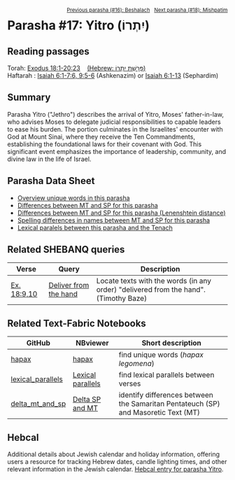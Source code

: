 <span style="float: right;"><sup><a href="../16%20-%20Beshalach">Previous parasha (#16): Beshalach</a> &nbsp;&nbsp;<a href="../18%20-%20Mishpatim">Next parasha (#18): Mishpatim</a></sup></span>

# Parasha #17: Yitro (יִתְרוֹ)

## Reading passages

Torah: <a href="https://www.stepbible.org/?q=version=NASB2020|reference=Ex.18:1-20:23&options=HNVUG" target="_blank">Exodus 18:1-20:23</a> &nbsp;&nbsp; <a href="https://tikkun.io/#/p/yitro" target="_blank">(Hebrew: פָּרָשַׁת יִתְרוֹ)</a><br>
Haftarah : <a href="https://www.stepbible.org/?q=version=NASB2020|reference=Is.6:1-7;9:5-6&options=HNVUG" target="_blank">Isaiah 6:1-7:6, 9:5-6</a> (Ashkenazim) or <a href="https://www.stepbible.org/?q=version=NASB2020|reference=Is.6:1-13&options=HNVUG" target="_blank">Isaiah 6:1-13</a> (Sephardim)

## Summary

Parasha Yitro ("Jethro") describes the arrival of Yitro, Moses' father-in-law, who advises Moses to delegate judicial responsibilities to capable leaders to ease his burden. The portion culminates in the Israelites' encounter with God at Mount Sinai, where they receive the Ten Commandments, establishing the foundational laws for their covenant with God. This significant event emphasizes the importance of leadership, community, and divine law in the life of Israel.

## Parasha Data Sheet

<ul><li><a href="https://tonyjurg.github.io/Parashot/WeeklyParasha/17%20-%20Yitro/hapax_legomena(Yitro).html" target="_blank">Overview unique words in this parasha</a>
</li><li><a href="https://tonyjurg.github.io/Parashot/WeeklyParasha/17%20-%20Yitro/differences_MT_SP(Yitro).html" target="_blank">Differences between MT and SP for this parasha</a>
</li><li><a href="https://tonyjurg.github.io/Parashot/WeeklyParasha/17%20-%20Yitro/levenshtein_differences_MT_SP(Yitro).html" target="_blank">Differences between MT and SP for this parasha (Lenenshtein distance)</a>
</li><li><a href="https://tonyjurg.github.io/Parashot/WeeklyParasha/17%20-%20Yitro/spelling_differences_SP_MT(Yitro).html" target="_blank">Spelling differences in names between MT and SP for this parasha</a>
</li><li><a href="https://tonyjurg.github.io/Parashot/WeeklyParasha/17%20-%20Yitro/lexical_parallels(Yitro).html" target="_blank">Lexical paralels between this parasha and the Tenach</a>
</li></ul>

## Related SHEBANQ queries

Verse | Query | Description
--- | --- | ---
<a href="https://www.stepbible.org/?q=version=NASB2020\|reference=Ex. 18:9,10&options=HNVUG" target="_blank">Ex. 18:9,10</a>|  <a href="https://shebanq.ancient-data.org/hebrew/text?iid=5471&version=2021&page=1&mr=r&qw=q" target="_blank">Deliver from the hand</a>| Locate texts with the words (in any order) "delivered from the hand". (Timothy Baze)

## Related Text-Fabric Notebooks

GitHub | NBviewer | Short description
---|---|---
[hapax](hapax.ipynb) | <a href="https://nbviewer.org/github/tonyjurg/Parashot/blob/main/WeeklyParasha/17%20-%20Yitro/hapax.ipynb" target="_blank">hapax</a> | find unique words (*hapax legomena*)
[lexical_parallels](lexical_parallels.ipynb) |<a href="https://nbviewer.org/github/tonyjurg/Parashot/blob/main/WeeklyParasha/17%20-%20Yitro/lexical_parallels.ipynb" target="_blank">Lexical parallels</a>| find lexical parallels between verses
[delta_mt_and_sp](delta_mt_and_sp.ipynb) |<a href="https://nbviewer.org/github/tonyjurg/Parashot/blob/main/WeeklyParasha/17%20-%20Yitro/delta_mt_and_sp.ipynb" target="_blank">Delta SP and MT</a>| identify differences between the Samaritan Pentateuch (SP) and Masoretic Text (MT)


## Hebcal

Additional details about Jewish calendar and holiday information, offering users a resource for tracking Hebrew dates, candle lighting times, and other relevant information in the Jewish calendar. <a href="https://www.hebcal.com/sedrot/yitro" target="_blank">Hebcal entry for parasha Yitro</a>.
